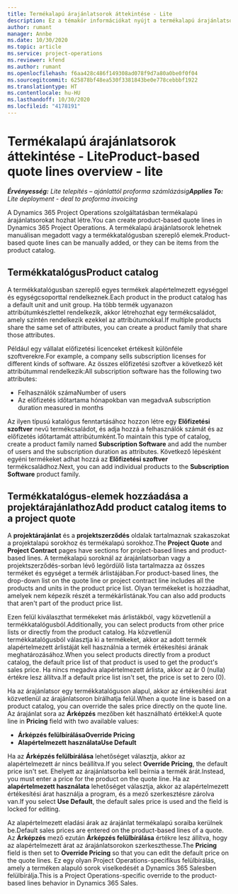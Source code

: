 ```yaml
---
title: Termékalapú árajánlatsorok áttekintése - Lite
description: Ez a témakör információkat nyújt a termékalapú árajánlatsorok használatáról.
author: rumant
manager: Annbe
ms.date: 10/30/2020
ms.topic: article
ms.service: project-operations
ms.reviewer: kfend
ms.author: rumant
ms.openlocfilehash: f6aa428c486f149308ad078f9d7a80a0be0f0f04
ms.sourcegitcommit: 625878bf48ea530f3381843be0e778cebbbf1922
ms.translationtype: HT
ms.contentlocale: hu-HU
ms.lasthandoff: 10/30/2020
ms.locfileid: "4178191"
---
```

# <a name="product-based-quote-lines-overview---lite"></a><span data-ttu-id="0cd16-103">Termékalapú árajánlatsorok áttekintése - Lite</span><span class="sxs-lookup"><span data-stu-id="0cd16-103">Product-based quote lines overview - lite</span></span>

<span data-ttu-id="0cd16-104">_**Érvényesség:** Lite telepítés – ajánlattól proforma számlázásig_</span><span class="sxs-lookup"><span data-stu-id="0cd16-104">_**Applies To:** Lite deployment - deal to proforma invoicing_</span></span>

<span data-ttu-id="0cd16-105">A Dynamics 365 Project Operations szolgáltatásban termékalapú árajánlatsorokat hozhat létre.</span><span class="sxs-lookup"><span data-stu-id="0cd16-105">You can create product-based quote lines in Dynamics 365 Project Operations.</span></span> <span data-ttu-id="0cd16-106">A termékalapú árajánlatsorok lehetnek manuálisan megadott vagy a termékkatalógusban szereplő elemek.</span><span class="sxs-lookup"><span data-stu-id="0cd16-106">Product-based quote lines can be manually added, or they can be items from the product catalog.</span></span>

## <a name="product-catalog"></a><span data-ttu-id="0cd16-107">Termékkatalógus</span><span class="sxs-lookup"><span data-stu-id="0cd16-107">Product catalog</span></span>

<span data-ttu-id="0cd16-108">A termékkatalógusban szereplő egyes termékek alapértelmezett egységgel és egységcsoporttal rendelkeznek.</span><span class="sxs-lookup"><span data-stu-id="0cd16-108">Each product in the product catalog has a default unit and unit group.</span></span> <span data-ttu-id="0cd16-109">Ha több termék ugyanazon attribútumkészlettel rendelkezik, akkor létrehozhat egy termékcsaládot, amely szintén rendelkezik ezekkel az attribútumokkal.</span><span class="sxs-lookup"><span data-stu-id="0cd16-109">If multiple products share the same set of attributes, you can create a product family that share those attributes.</span></span> 

<span data-ttu-id="0cd16-110">Például egy vállalat előfizetési licenceket értékesít különféle szoftverekre.</span><span class="sxs-lookup"><span data-stu-id="0cd16-110">For example, a company sells subscription licenses for different kinds of software.</span></span> <span data-ttu-id="0cd16-111">Az összes előfizetési szoftver a következő két attribútummal rendelkezik:</span><span class="sxs-lookup"><span data-stu-id="0cd16-111">All subscription software has the following two attributes:</span></span>

- <span data-ttu-id="0cd16-112">Felhasználók száma</span><span class="sxs-lookup"><span data-stu-id="0cd16-112">Number of users</span></span>
- <span data-ttu-id="0cd16-113">Az előfizetés időtartama hónapokban van megadva</span><span class="sxs-lookup"><span data-stu-id="0cd16-113">A subscription duration measured in months</span></span>

<span data-ttu-id="0cd16-114">Az ilyen típusú katalógus fenntartásához hozzon létre egy **Előfizetési szoftver** nevű termékcsaládot, és adja hozzá a felhasználók számát és az előfizetés időtartamát attribútumként.</span><span class="sxs-lookup"><span data-stu-id="0cd16-114">To maintain this type of catalog, create a product family named **Subscription Software** and add the number of users and the subscription duration as attributes.</span></span> <span data-ttu-id="0cd16-115">Következő lépésként egyéni termékeket adhat hozzá az **Előfizetési szoftver** termékcsaládhoz.</span><span class="sxs-lookup"><span data-stu-id="0cd16-115">Next, you can add individual products to the **Subscription Software** product family.</span></span>

## <a name="add-product-catalog-items-to-a-project-quote"></a><span data-ttu-id="0cd16-116">Termékkatalógus-elemek hozzáadása a projektárajánlathoz</span><span class="sxs-lookup"><span data-stu-id="0cd16-116">Add product catalog items to a project quote</span></span>

<span data-ttu-id="0cd16-117">A **projektárajánlat** és a **projektszerződés** oldalak tartalmaznak szakaszokat a projektalapú sorokhoz és termékalapú sorokhoz.</span><span class="sxs-lookup"><span data-stu-id="0cd16-117">The **Project Quote** and **Project Contract** pages have sections for project-based lines and product-based lines.</span></span> <span data-ttu-id="0cd16-118">A termékalapú soroknál az árajánlatsorban vagy a projektszerződés-sorban lévő legördülő lista tartalmazza az összes terméket és egységet a termék árlistájában.</span><span class="sxs-lookup"><span data-stu-id="0cd16-118">For product-based lines, the drop-down list on the quote line or project contract line includes all the products and units in the product price list.</span></span> <span data-ttu-id="0cd16-119">Olyan termékeket is hozzáadhat, amelyek nem képezik részét a termékárlistának.</span><span class="sxs-lookup"><span data-stu-id="0cd16-119">You can also add products that aren't part of the product price list.</span></span>

<span data-ttu-id="0cd16-120">Ezen felül kiválaszthat termékeket más árlistákból, vagy közvetlenül a termékkatalógusból.</span><span class="sxs-lookup"><span data-stu-id="0cd16-120">Additionally, you can select products from other price lists or directly from the product catalog.</span></span> <span data-ttu-id="0cd16-121">Ha közvetlenül termékkatalógusból választja ki a termékeket, akkor az adott termék alapértelmezett árlistáját kell használnia a termék értékesítési árának meghatározásához.</span><span class="sxs-lookup"><span data-stu-id="0cd16-121">When you select products directly from a product catalog, the default price list of that product is used to get the product's sales price.</span></span> <span data-ttu-id="0cd16-122">Ha nincs megadva alapértelmezett árlista, akkor az ár 0 (nulla) értékre lesz állítva.</span><span class="sxs-lookup"><span data-stu-id="0cd16-122">If a default price list isn't set, the price is set to zero (0).</span></span>

<span data-ttu-id="0cd16-123">Ha az árajánlatsor egy termékkatalóguson alapul, akkor az értékesítési árat közvetlenül az árajánlatsoron bírálhatja felül.</span><span class="sxs-lookup"><span data-stu-id="0cd16-123">When a quote line is based on a product catalog, you can override the sales price directly on the quote line.</span></span> <span data-ttu-id="0cd16-124">Az árajánlat sora az **Árképzés** mezőben két használható értékkel:</span><span class="sxs-lookup"><span data-stu-id="0cd16-124">A quote line in **Pricing** field with two available values:</span></span>

- <span data-ttu-id="0cd16-125">**Árképzés felülbírálása**</span><span class="sxs-lookup"><span data-stu-id="0cd16-125">**Override Pricing**</span></span>
- <span data-ttu-id="0cd16-126">**Alapértelmezett használata**</span><span class="sxs-lookup"><span data-stu-id="0cd16-126">**Use Default**</span></span>

<span data-ttu-id="0cd16-127">Ha az **Árképzés felülbírálása** lehetőséget választja, akkor az alapértelmezett ár nincs beállítva.</span><span class="sxs-lookup"><span data-stu-id="0cd16-127">If you select **Override Pricing**, the default price isn't set.</span></span> <span data-ttu-id="0cd16-128">Ehelyett az árajánlatsorba kell beírnia a termék árát.</span><span class="sxs-lookup"><span data-stu-id="0cd16-128">Instead, you must enter a price for the product on the quote line.</span></span> <span data-ttu-id="0cd16-129">Ha az **alapértelmezett használata** lehetőséget választja, akkor az alapértelmezett értékesítési árat használja a program, és a mező szerkesztésre zárolva van.</span><span class="sxs-lookup"><span data-stu-id="0cd16-129">If you select **Use Default**, the default sales price is used and the field is locked for editing.</span></span>

<span data-ttu-id="0cd16-130">Az alapértelmezett eladási árak az árajánlat termékalapú soraiba kerülnek be.</span><span class="sxs-lookup"><span data-stu-id="0cd16-130">Default sales prices are entered on the product-based lines of a quote.</span></span> <span data-ttu-id="0cd16-131">Az **Árképzés** mező ezután **Árképzés felülbírálása** értékre lesz állítva, hogy az alapértelmezett árat az árajánlatsorokon szerkeszthesse.</span><span class="sxs-lookup"><span data-stu-id="0cd16-131">The **Pricing** field is then set to **Override Pricing** so that you can edit the default price on the quote lines.</span></span> <span data-ttu-id="0cd16-132">Ez egy olyan Project Operations-specifikus felülbírálás, amely a terméken alapuló sorok viselkedését a Dynamics 365 Salesben felülbírálja.</span><span class="sxs-lookup"><span data-stu-id="0cd16-132">This is a Project Operations-specific override to the product-based lines behavior in Dynamics 365 Sales.</span></span>
